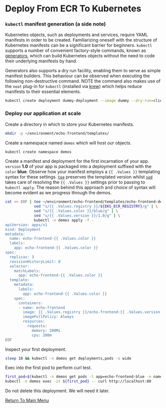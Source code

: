 # Deploy From ECR To Kubernetes

### `kubectl` manifest generation (a side note)

Kubernetes objects, such as deployments and services, require YAML manifests in order to be created.
Familiarizing oneself with the structure of Kubernetes manifests can be a significant barrier for beginners.
`kubectl` supports a number of convenient factory-style commands, known as [generators](https://kubernetes.io/docs/reference/kubectl/conventions/#generators), which can build Kubernetes objects without the need to code their underlying manifests by hand.

Generators also supports a dry run facility, enabling them to serve as simple manifest builders.
This behaviour can be observed when executing the following non-destructive command.
NOTE the command also makes use of the `neat` plug-in for `kubectl` (installed via [krew](https://github.com/kubernetes-sigs/krew)) which helps reduce manifests to their essential elements.
```bash
kubectl create deployment dummy-deployment --image dummy --dry-run=client -o yaml | kubectl neat
```

### Deploy our application at scale

Create a directory in which to store your Kubernetes manifests.
```bash
mkdir -p ~/environment/echo-frontend/templates/
```

Create a namespace named `demos` which will host our objects.
```bash
kubectl create namespace demos
```

Create a manifest and deployment for the first incarnation of your app.
`version` **1.0** of your app is packaged into a deployment suffixed with the `color` **blue**.
Observe how your manifest employs a `{{ .Values }}` templating syntax for these settings.
[`tee`](https://en.wikipedia.org/wiki/Tee_(command)) preserves the templated version whilst [`sed`](https://en.wikipedia.org/wiki/Sed) takes care of resolving the `{{ .Values }}` settings prior to passing to `kubectl apply`.
The reason behind this approach and choice of syntax will become evident as we progress through the demos.
```bash
cat << EOF | tee ~/environment/echo-frontend/templates/echo-frontend-deployment.yaml | \
             sed "s/{{ .Values.registry }}/${EKS_ECR_REGISTRY}/g" | \
             sed "s/{{ .Values.color }}/blue/g" | \
             sed "s/{{ .Values.version }}/1.0/g" | \
             kubectl -n demos apply -f -
apiVersion: apps/v1
kind: Deployment
metadata:
  name: echo-frontend-{{ .Values.color }}
  labels:
    app: echo-frontend-{{ .Values.color }}
spec:
  replicas: 3
  revisionHistoryLimit: 0
  selector:
    matchLabels:
      app: echo-frontend-{{ .Values.color }}
  template:
    metadata:
      labels:
        app: echo-frontend-{{ .Values.color }}
    spec:
      containers:
      - name: echo-frontend
        image: {{ .Values.registry }}/echo-frontend:{{ .Values.version }}
        imagePullPolicy: Always
        resources:
          requests:
            memory: 200Mi
            cpu: 200m
EOF
```

Inspect your first deployment.
```bash
sleep 10 && kubectl -n demos get deployments,pods -o wide
```

Exec into the first pod to perform curl test.
```bash
first_pod=$(kubectl -n demos get pods -l app=echo-frontend-blue -o name | head -1)
kubectl -n demos exec -it ${first_pod} -- curl http://localhost:80
```

Do not delete this deployment. We will need it later.

[Return To Main Menu](/README.md)
